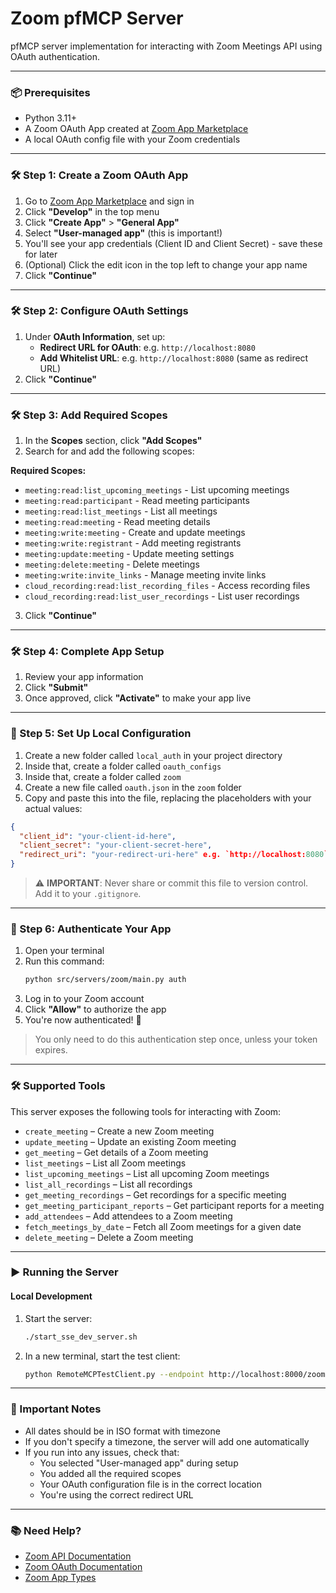 # Zoom pfMCP Server

pfMCP server implementation for interacting with Zoom Meetings API using OAuth authentication.

---

### 📦 Prerequisites

- Python 3.11+
- A Zoom OAuth App created at [Zoom App Marketplace](https://marketplace.zoom.us/develop/create)
- A local OAuth config file with your Zoom credentials

---

### 🛠️ Step 1: Create a Zoom OAuth App

1. Go to [Zoom App Marketplace](https://marketplace.zoom.us/develop/create) and sign in
2. Click **"Develop"** in the top menu
3. Click **"Create App"** > **"General App"**
4. Select **"User-managed app"** (this is important!)
5. You'll see your app credentials (Client ID and Client Secret) - save these for later
6. (Optional) Click the edit icon in the top left to change your app name
7. Click **"Continue"**

---

### 🛠️ Step 2: Configure OAuth Settings

1. Under **OAuth Information**, set up:
   - **Redirect URL for OAuth**: e.g. `http://localhost:8080`
   - **Add Whitelist URL**: e.g. `http://localhost:8080` (same as redirect URL)
2. Click **"Continue"**

---

### 🛠️ Step 3: Add Required Scopes

1. In the **Scopes** section, click **"Add Scopes"**
2. Search for and add the following scopes:

**Required Scopes:**
- `meeting:read:list_upcoming_meetings` - List upcoming meetings
- `meeting:read:participant` - Read meeting participants
- `meeting:read:list_meetings` - List all meetings
- `meeting:read:meeting` - Read meeting details
- `meeting:write:meeting` - Create and update meetings
- `meeting:write:registrant` - Add meeting registrants
- `meeting:update:meeting` - Update meeting settings
- `meeting:delete:meeting` - Delete meetings
- `meeting:write:invite_links` - Manage meeting invite links
- `cloud_recording:read:list_recording_files` - Access recording files
- `cloud_recording:read:list_user_recordings` - List user recordings

3. Click **"Continue"**

---

### 🛠️ Step 4: Complete App Setup

1. Review your app information
2. Click **"Submit"**
3. Once approved, click **"Activate"** to make your app live

---

### 🔐 Step 5: Set Up Local Configuration

1. Create a new folder called `local_auth` in your project directory
2. Inside that, create a folder called `oauth_configs`
3. Inside that, create a folder called `zoom`
4. Create a new file called `oauth.json` in the `zoom` folder
5. Copy and paste this into the file, replacing the placeholders with your actual values:

```json
{
  "client_id": "your-client-id-here",
  "client_secret": "your-client-secret-here",
  "redirect_uri": "your-redirect-uri-here" e.g. `http://localhost:8080`
}
```

> ⚠️ **IMPORTANT**: Never share or commit this file to version control. Add it to your `.gitignore`.

---

### 🔐 Step 6: Authenticate Your App

1. Open your terminal
2. Run this command:
   ```bash
   python src/servers/zoom/main.py auth
   ```
3. Log in to your Zoom account
4. Click **"Allow"** to authorize the app
5. You're now authenticated! 🎉

> You only need to do this authentication step once, unless your token expires.

---

### 🛠️ Supported Tools

This server exposes the following tools for interacting with Zoom:

- `create_meeting` – Create a new Zoom meeting
- `update_meeting` – Update an existing Zoom meeting
- `get_meeting` – Get details of a Zoom meeting
- `list_meetings` – List all Zoom meetings
- `list_upcoming_meetings` – List all upcoming Zoom meetings
- `list_all_recordings` – List all recordings
- `get_meeting_recordings` – Get recordings for a specific meeting
- `get_meeting_participant_reports` – Get participant reports for a meeting
- `add_attendees` – Add attendees to a Zoom meeting
- `fetch_meetings_by_date` – Fetch all Zoom meetings for a given date
- `delete_meeting` – Delete a Zoom meeting

---

### ▶️ Running the Server

#### Local Development

1. Start the server:
   ```bash
   ./start_sse_dev_server.sh
   ```

2. In a new terminal, start the test client:
   ```bash
   python RemoteMCPTestClient.py --endpoint http://localhost:8000/zoom/local
   ```

---

### 📎 Important Notes

- All dates should be in ISO format with timezone
- If you don't specify a timezone, the server will add one automatically
- If you run into any issues, check that:
  - You selected "User-managed app" during setup
  - You added all the required scopes
  - Your OAuth configuration file is in the correct location
  - You're using the correct redirect URL

---

### 📚 Need Help?

- [Zoom API Documentation](https://marketplace.zoom.us/docs/api-reference/zoom-api/)
- [Zoom OAuth Documentation](https://marketplace.zoom.us/docs/guides/auth/oauth/)
- [Zoom App Types](https://marketplace.zoom.us/docs/guides/build/app-types/)
